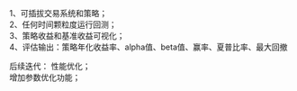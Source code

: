 1、可插拔交易系统和策略；  
2、任何时间颗粒度运行回测；  
3、策略收益和基准收益可视化；  
4、评估输出：策略年化收益率、alpha值、beta值、赢率、夏普比率、最大回撤

后续迭代： 
性能优化；      
增加参数优化功能；  
